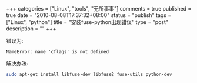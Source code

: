 +++
categories = ["Linux", "tools", "无所事事"]
comments = true
published = true
date = "2010-08-08T17:37:32+08:00"
status = "publish"
tags = ["Linux", "python"]
title = "安装fuse-python出现错误"
type = "post"
description = ""
+++

错误为:

``` 
NameError: name 'cflags' is not defined
```

解决办法:

```sh
sudo apt-get install libfuse-dev libfuse2 fuse-utils python-dev
```
<!--more-->